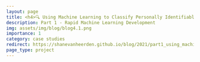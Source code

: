 ```yaml
---
layout: page
title: <h4>🔍 Using Machine Learning to Classify Personally Identifiable Data Fields</h4>
description: Part 1 - Rapid Machine Learning Development
img: assets/img/blog/blog4.1.png
importance: 1
category: case studies
redirect: https://shanevanheerden.github.io/blog/2021/part1_using_machine_learning_to_classify_personally_identifiable_data_fields_description/
page_type: project
---
```

